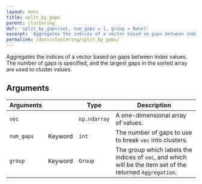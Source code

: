 ```yaml
---
layout: docs
title: split_by_gaps
parent: clustering
def: 'split_by_gaps(vec, num_gaps = 1, group = None)'
excerpt: 'Aggregates the indices of a vector based on gaps between index values. The number of gaps is specified, and the largest gaps in the sorted array are used to cluster values.'
permalink: /docs/clustering/split_by_gaps/
---
```


Aggregates the indices of a vector based on gaps between index values.
The number of gaps is specified,
and the largest gaps in the sorted array
are used to cluster values.

## Arguments

| Arguments |  | Type | Description |
| --- | --- | --- | --- |
| `vec` | | `np.ndarray` | A one-dimensional array of values.|
| `num_gaps` | Keyword | `int` | The number of gaps to use to break `vec` into clusters.|
| `group` | Keyword | `Group` | The group which labels the indices of `vec`, and which will be the item set of the returned `Aggregation`. |